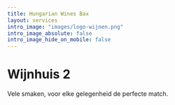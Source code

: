 ```yaml
---
title: Hungarian Wines Bax
layout: services
intro_image: "images/logo-wijnen.png"
intro_image_absolute: false
intro_image_hide_on_mobile: false
---
```


# Wijnhuis 2

Vele smaken, voor elke gelegenheid de perfecte match.
